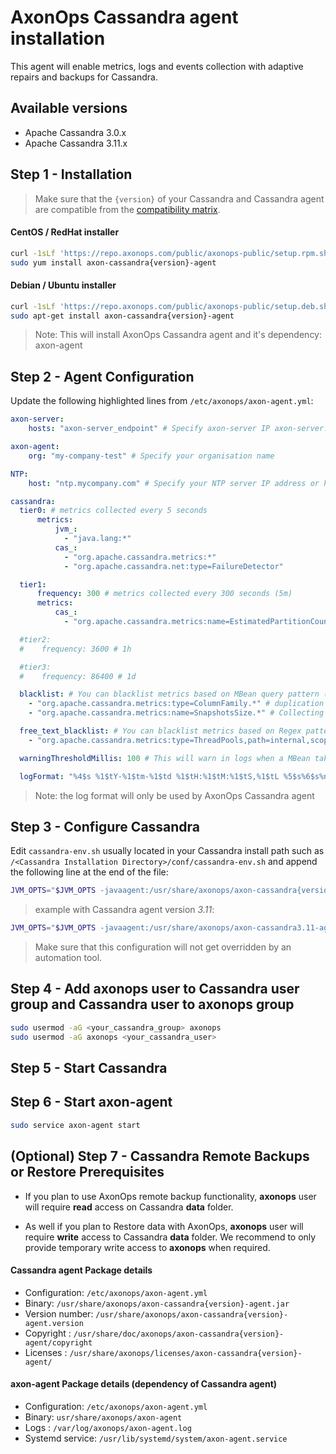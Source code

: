 # AxonOps Cassandra agent installation

This agent will enable metrics, logs and events collection with adaptive repairs and backups for Cassandra.

## Available versions
* Apache Cassandra 3.0.x
* Apache Cassandra 3.11.x


## Step 1 - Installation

> Make sure that the `{version}` of your Cassandra and Cassandra agent are compatible from the [compatibility matrix](../../compat_matrix/compat_matrix). 


#### CentOS / RedHat installer
``` bash
curl -1sLf 'https://repo.axonops.com/public/axonops-public/setup.rpm.sh' | sudo -E bash
sudo yum install axon-cassandra{version}-agent
```
#### Debian / Ubuntu installer
``` bash
curl -1sLf 'https://repo.axonops.com/public/axonops-public/setup.deb.sh' | sudo -E bash
sudo apt-get install axon-cassandra{version}-agent
```
> Note: This will install AxonOps Cassandra agent and it's dependency: axon-agent


## Step 2 - Agent Configuration

Update the following highlighted lines from `/etc/axonops/axon-agent.yml`:

``` yaml hl_lines="2 5 8"
axon-server:
    hosts: "axon-server_endpoint" # Specify axon-server IP axon-server.mycompany.com

axon-agent:
    org: "my-company-test" # Specify your organisation name

NTP:
    host: "ntp.mycompany.com" # Specify your NTP server IP address or hostname

cassandra:
  tier0: # metrics collected every 5 seconds
      metrics:
          jvm_:
            - "java.lang:*"
          cas_:
            - "org.apache.cassandra.metrics:*"
            - "org.apache.cassandra.net:type=FailureDetector"

  tier1:
      frequency: 300 # metrics collected every 300 seconds (5m)
      metrics:
          cas_:
            - "org.apache.cassandra.metrics:name=EstimatedPartitionCount,*"

  #tier2:
  #    frequency: 3600 # 1h

  #tier3:
  #    frequency: 86400 # 1d

  blacklist: # You can blacklist metrics based on MBean query pattern (regular expression)
    - "org.apache.cassandra.metrics:type=ColumnFamily.*" # duplication of table metrics
    - "org.apache.cassandra.metrics:name=SnapshotsSize.*" # Collecting SnapshotsSize metrics slows down collection

  free_text_blacklist: # You can blacklist metrics based on Regex pattern
    - "org.apache.cassandra.metrics:type=ThreadPools,path=internal,scope=Repair#.*"

  warningThresholdMillis: 100 # This will warn in logs when a MBean takes longer than the specified value.

  logFormat: "%4$s %1$tY-%1$tm-%1$td %1$tH:%1$tM:%1$tS,%1$tL %5$s%6$s%n"
```

> Note: the log format will only be used by AxonOps Cassandra agent

## Step 3 - Configure Cassandra 
Edit `cassandra-env.sh` usually located in your Cassandra install path such as `/<Cassandra Installation Directory>/conf/cassandra-env.sh` and append the following line at the end of the file:

``` bash 
JVM_OPTS="$JVM_OPTS -javaagent:/usr/share/axonops/axon-cassandra{version}-agent.jar=/etc/axonops/axon-agent.yml"
```

>example with Cassandra agent version *3.11*:
``` bash
JVM_OPTS="$JVM_OPTS -javaagent:/usr/share/axonops/axon-cassandra3.11-agent.jar=/etc/axonops/axon-agent.yml"
```
> Make sure that this configuration will not get overridden by an automation tool.

## Step 4 - Add axonops user to Cassandra user group and Cassandra user to axonops group

``` bash
sudo usermod -aG <your_cassandra_group> axonops
sudo usermod -aG axonops <your_cassandra_user>
```

## Step 5 - Start Cassandra


## Step 6 - Start axon-agent
``` bash
sudo service axon-agent start
```


## (Optional) Step 7 - Cassandra Remote Backups or Restore Prerequisites

* If you plan to use AxonOps remote backup functionality, **axonops** user will require **read** access on Cassandra **data** folder.

* As well if you plan to Restore data with AxonOps,  **axonops** user will require **write** access to Cassandra **data** folder. We recommend to only provide temporary write access to **axonops** when required.


#### Cassandra agent Package details

* Configuration: `/etc/axonops/axon-agent.yml`
* Binary: `/usr/share/axonops/axon-cassandra{version}-agent.jar`
* Version number: `/usr/share/axonops/axon-cassandra{version}-agent.version`
* Copyright : `/usr/share/doc/axonops/axon-cassandra{version}-agent/copyright`
* Licenses : `/usr/share/axonops/licenses/axon-cassandra{version}-agent/`

#### axon-agent Package details (dependency of Cassandra agent)

* Configuration: `/etc/axonops/axon-agent.yml`
* Binary: `usr/share/axonops/axon-agent`
* Logs : `/var/log/axonops/axon-agent.log`
* Systemd service: `/usr/lib/systemd/system/axon-agent.service`